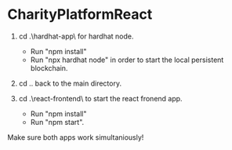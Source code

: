 # CharityPlatformReact

1. cd .\hardhat-app\ for hardhat node.
    
    - Run "npm install"
    - Run "npx hardhat node" in order to start the local persistent blockchain.

2. cd .. back to the main directory.

3. cd .\react-frontend\ to start the react fronend app.

    - Run "npm install"
    - Run "npm start".

Make sure both apps work simultaniously!